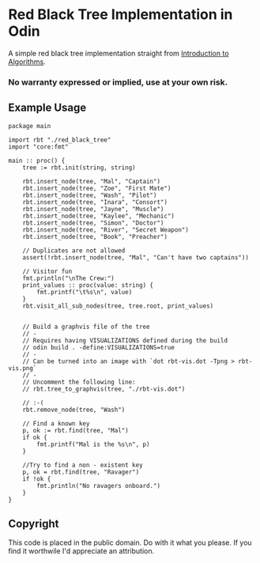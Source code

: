 # Red Black Tree Implementation in Odin

A simple red black tree implementation straight from [Introduction to Algorithms](https://en.wikipedia.org/wiki/Introduction_to_Algorithms).


### No warranty expressed or implied, use at your own risk.

## Example Usage

```Odin
package main

import rbt "./red_black_tree"
import "core:fmt"

main :: proc() {
	tree := rbt.init(string, string)

	rbt.insert_node(tree, "Mal", "Captain")
	rbt.insert_node(tree, "Zoe", "First Mate")
	rbt.insert_node(tree, "Wash", "Pilot")
	rbt.insert_node(tree, "Inara", "Consort")
	rbt.insert_node(tree, "Jayne", "Muscle")
	rbt.insert_node(tree, "Kaylee", "Mechanic")
	rbt.insert_node(tree, "Simon", "Doctor")
	rbt.insert_node(tree, "River", "Secret Weapon")
	rbt.insert_node(tree, "Book", "Preacher")

	// Duplicates are not allowed
	assert(!rbt.insert_node(tree, "Mal", "Can't have two captains"))

	// Visitor fun
	fmt.println("\nThe Crew:")
	print_values :: proc(value: string) {
		fmt.printf("\t%s\n", value)
	}
	rbt.visit_all_sub_nodes(tree, tree.root, print_values)

	 
    // Build a graphvis file of the tree
    // -
    // Requires having VISUALIZATIONS defined during the build
    // odin build . -define:VISUALIZATIONS=true
	// -
	// Can be turned into an image with `dot rbt-vis.dot -Tpng > rbt-vis.png`
	// -
    // Uncomment the following line:
	// rbt.tree_to_graphvis(tree, "./rbt-vis.dot")

	// :-(
	rbt.remove_node(tree, "Wash")

	// Find a known key
	p, ok := rbt.find(tree, "Mal")
	if ok {
		fmt.printf("Mal is the %s\n", p)
	}

	//Try to find a non - existent key
	p, ok = rbt.find(tree, "Ravager")
	if !ok {
		fmt.println("No ravagers onboard.")
	}
}
```


## Copyright

This code is placed in the public domain.  Do with it what you please.  If you find it worthwile I'd appreciate an attribution.
